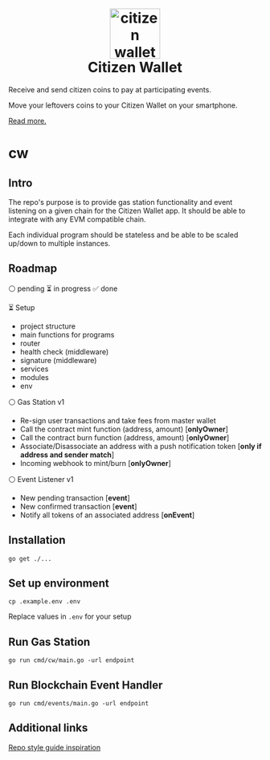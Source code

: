 <h1 align="center">
  <img style="height: 100px; width: 100px;" src="https://github.com/daobrussels/cw/blob/main/logos/logo.png" alt="citizen wallet logo"/><br/>
  Citizen Wallet
</h1>

Receive and send citizen coins to pay at participating events.

Move your leftovers coins to your Citizen Wallet on your smartphone.

[Read more.](https://citizenwallet.xyz/)

# cw

## Intro

The repo's purpose is to provide gas station functionality and event listening on a given chain for the Citizen Wallet app. It should be able to integrate with any EVM compatible chain.

Each individual program should be stateless and be able to be scaled up/down to multiple instances.

## Roadmap

⚪️ pending ⏳ in progress ✅ done

⏳ Setup

- project structure
- main functions for programs
- router
- health check (middleware)
- signature (middleware)
- services
- modules
- env

⚪️ Gas Station v1

- Re-sign user transactions and take fees from master wallet
- Call the contract mint function (address, amount) [**onlyOwner**]
- Call the contract burn function (address, amount) [**onlyOwner**]
- Associate/Disassociate an address with a push notification token [**only if address and sender match**]
- Incoming webhook to mint/burn [**onlyOwner**]

⚪️ Event Listener v1

- New pending transaction [**event**]
- New confirmed transaction [**event**]
- Notify all tokens of an associated address [**onEvent**]

## Installation

`go get ./...`

## Set up environment

`cp .example.env .env`

Replace values in `.env` for your setup

## Run Gas Station

`go run cmd/cw/main.go -url endpoint`

## Run Blockchain Event Handler

`go run cmd/events/main.go -url endpoint`

## Additional links

[Repo style guide inspiration](https://www.gobeyond.dev/standard-package-layout/)
